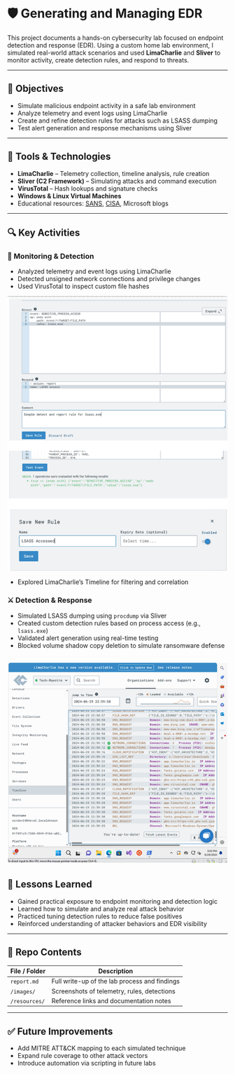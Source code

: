 # 🛡️ Generating and Managing EDR

This project documents a hands-on cybersecurity lab focused on endpoint detection and response (EDR). Using a custom home lab environment, I simulated real-world attack scenarios and used **LimaCharlie** and **Sliver** to monitor activity, create detection rules, and respond to threats.

---

## 🎯 Objectives

- Simulate malicious endpoint activity in a safe lab environment
- Analyze telemetry and event logs using LimaCharlie
- Create and refine detection rules for attacks such as LSASS dumping
- Test alert generation and response mechanisms using Sliver

---

## 🧰 Tools & Technologies

- **LimaCharlie** – Telemetry collection, timeline analysis, rule creation  
- **Sliver (C2 Framework)** – Simulating attacks and command execution  
- **VirusTotal** – Hash lookups and signature checks  
- **Windows & Linux Virtual Machines**  
- Educational resources: [SANS](https://sans.org), [CISA](https://cisa.gov), Microsoft blogs

---

## 🔍 Key Activities

### 📡 Monitoring & Detection
- Analyzed telemetry and event logs using LimaCharlie
- Detected unsigned network connections and privilege changes
- Used VirusTotal to inspect custom file hashes

![LSASS Detection Rule Triggered](./Images/detection-lsass-rule.png)  
- Explored LimaCharlie’s Timeline for filtering and correlation

### ⚔️ Detection & Response
- Simulated LSASS dumping using `procdump` via Sliver
- Created custom detection rules based on process access (e.g., `lsass.exe`)
- Validated alert generation using real-time testing
- Blocked volume shadow copy deletion to simulate ransomware defense

![LimaCharlie Timeline View](./Images/timeline-overview.png)  
---

## 🧠 Lessons Learned

- Gained practical exposure to endpoint monitoring and detection logic
- Learned how to simulate and analyze real attack behavior
- Practiced tuning detection rules to reduce false positives
- Reinforced understanding of attacker behaviors and EDR visibility

---

## 📂 Repo Contents

| File / Folder | Description |
|---------------|-------------|
| `report.md` | Full write-up of the lab process and findings |
| `/images/` | Screenshots of telemetry, rules, detections |
| `/resources/` | Reference links and documentation notes |

---

## ✅ Future Improvements

- Add MITRE ATT&CK mapping to each simulated technique  
- Expand rule coverage to other attack vectors  
- Introduce automation via scripting in future labs
